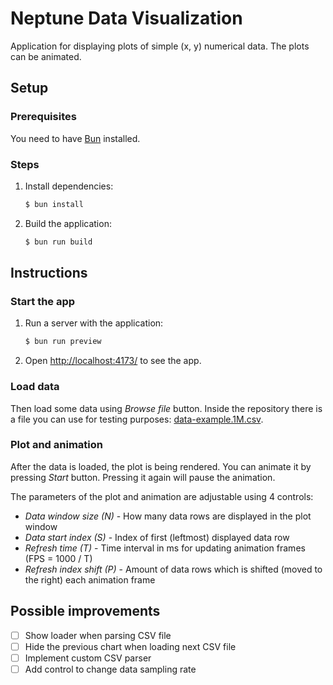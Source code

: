 # Neptune Data Visualization

Application for displaying plots of simple (x, y) numerical data. The plots can be animated.

## Setup

### Prerequisites

You need to have [Bun](https://bun.com/) installed.

### Steps

1. Install dependencies:
   ```bash
   $ bun install
   ```
2. Build the application:
   ```bash
   $ bun run build
   ```

## Instructions

### Start the app

1. Run a server with the application:
   ```bash
   $ bun run preview
   ```
2. Open [http://localhost:4173/](http://localhost:4173) to see the app.

### Load data

Then load some data using _Browse file_ button. Inside the repository there is a file you can use for testing purposes:
[data-example.1M.csv](https://github.com/robertjk/neptune-data-visualization/blob/master/data-example.1M.csv).

### Plot and animation

After the data is loaded, the plot is being rendered. You can animate it by pressing _Start_ button. Pressing it again will
pause the animation.

The parameters of the plot and animation are adjustable using 4 controls:

- _Data window size (N)_ - How many data rows are displayed in the plot window
- _Data start index (S)_ - Index of first (leftmost) displayed data row
- _Refresh time (T)_ - Time interval in ms for updating animation frames (FPS = 1000 / T)
- _Refresh index shift (P)_ - Amount of data rows which is shifted (moved to the right) each
  animation frame

## Possible improvements

- [ ] Show loader when parsing CSV file
- [ ] Hide the previous chart when loading next CSV file
- [ ] Implement custom CSV parser
- [ ] Add control to change data sampling rate
